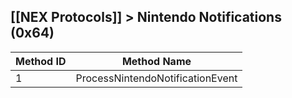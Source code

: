 ## [[NEX Protocols]] > Nintendo Notifications (0x64)

| Method ID | Method Name |
| --- | --- |
| 1 | ProcessNintendoNotificationEvent |